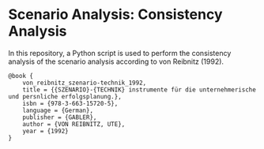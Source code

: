 # Scenario Analysis: Consistency Analysis
In this repository, a Python script is used to perform the consistency analysis of the scenario analysis according to von Reibnitz (1992).

```
@book {
    von_reibnitz_szenario-technik_1992,
	title = {{SZENARIO}-{TECHNIK} instrumente für die unternehmerische und persnliche erfolgsplanung.},
	isbn = {978-3-663-15720-5},
	language = {German},
	publisher = {GABLER},
	author = {VON REIBNITZ, UTE},
	year = {1992}
}
```
